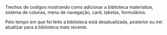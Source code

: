 Trechos de codigos mostrando como adicionar a biblioteca materialize, sistema de colunas, menu de navegação, card, tabelas, formulários.

Pelo tempo em que foi feito a biblioteca está desatualizada, posterior eu irei atualizar para a biblioteca mais recente.
